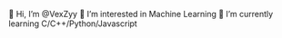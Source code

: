 👋 Hi, I’m @VexZyy
👀 I’m interested in Machine Learning 
🌱 I’m currently learning C/C++/Python/Javascript
